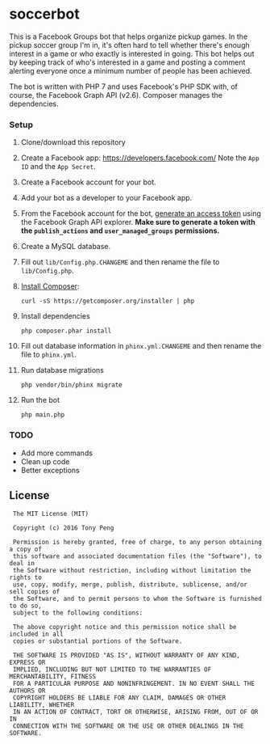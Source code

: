 soccerbot
=========

This is a Facebook Groups bot that helps organize pickup games. In the pickup soccer group I'm in, it's often hard to tell whether there's enough interest in a game or who exactly is interested in going. This bot helps out by keeping track of who's interested in a game and posting a comment alerting everyone once a minimum number of people has been achieved.

The bot is written with PHP 7 and uses Facebook's PHP SDK with, of course, the Facebook Graph API (v2.6). Composer manages the dependencies.

### Setup

1. Clone/download this repository

2. Create a Facebook app: https://developers.facebook.com/ Note the `App ID` and the `App Secret`.

3. Create a Facebook account for your bot.

4. Add your bot as a developer to your Facebook app.

5. From the Facebook account for the bot, [generate an access token](https://developers.facebook.com/tools/explorer) using the Facebook Graph API explorer. **Make sure to generate a token with the `publish_actions` and `user_managed_groups` permissions.**

6. Create a MySQL database.

7. Fill out `lib/Config.php.CHANGEME` and then rename the file to `lib/Config.php`.

8. [Install Composer](https://getcomposer.org/download/):

    ```
    curl -sS https://getcomposer.org/installer | php
    ```
    
9. Install dependencies

    ```
    php composer.phar install
    ```
    
10. Fill out database information in `phinx.yml.CHANGEME` and then rename the file to `phinx.yml`.
    
11. Run database migrations

    ```
    php vendor/bin/phinx migrate
    ```
    
12. Run the bot
  
    ```
    php main.php
    ```
    
### TODO
* Add more commands
* Clean up code
* Better exceptions

## License

     The MIT License (MIT)

     Copyright (c) 2016 Tony Peng

     Permission is hereby granted, free of charge, to any person obtaining a copy of
     this software and associated documentation files (the "Software"), to deal in
     the Software without restriction, including without limitation the rights to
     use, copy, modify, merge, publish, distribute, sublicense, and/or sell copies of
     the Software, and to permit persons to whom the Software is furnished to do so,
     subject to the following conditions:

     The above copyright notice and this permission notice shall be included in all
     copies or substantial portions of the Software.

     THE SOFTWARE IS PROVIDED "AS IS", WITHOUT WARRANTY OF ANY KIND, EXPRESS OR
     IMPLIED, INCLUDING BUT NOT LIMITED TO THE WARRANTIES OF MERCHANTABILITY, FITNESS
     FOR A PARTICULAR PURPOSE AND NONINFRINGEMENT. IN NO EVENT SHALL THE AUTHORS OR
     COPYRIGHT HOLDERS BE LIABLE FOR ANY CLAIM, DAMAGES OR OTHER LIABILITY, WHETHER
     IN AN ACTION OF CONTRACT, TORT OR OTHERWISE, ARISING FROM, OUT OF OR IN
     CONNECTION WITH THE SOFTWARE OR THE USE OR OTHER DEALINGS IN THE SOFTWARE.